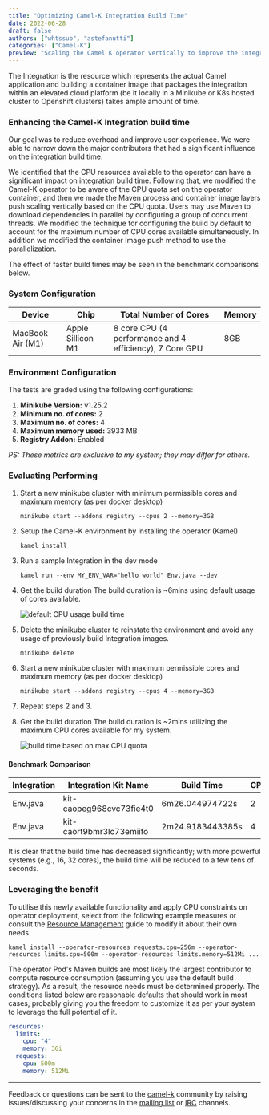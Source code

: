 ```yaml
---
title: "Optimizing Camel-K Integration Build Time"
date: 2022-06-28
draft: false
authors: ["whtssub", "astefanutti"]
categories: ["Camel-K"]
preview: "Scaling the Camel K operator vertically to improve the integration build time."
---
```


The Integration is the resource which represents the actual Camel application and building a container image that packages the integration within an elevated cloud platform (be it locally in a Minikube or K8s hosted cluster to Openshift clusters) takes ample amount of time.

### Enhancing the Camel-K Integration build time

Our goal was to reduce overhead and improve user experience. We were able to narrow down the major contributors that had a significant influence on the integration build time.

We identified that the CPU resources available to the operator can have a significant impact on integration build time. Following that, we modified the Camel-K operator to be aware of the CPU quota set on the operator container, and then we made the Maven process and container image layers push scaling vertically based on the CPU quota. Users may use Maven to download dependencies in parallel by configuring a group of concurrent threads. We modified the technique for configuring the build by default to account for the maximum number of CPU cores available simultaneously. In addition we modified the container Image push method to use the parallelization.

The effect of faster build times may be seen in the benchmark comparisons below.

### System Configuration

| Device           | Chip              | Total Number of Cores                                   | Memory |
|------------------|-------------------|---------------------------------------------------------|--------|
| MacBook Air (M1) | Apple Sillicon M1 | 8 core CPU (4 performance and 4 efficiency), 7 Core GPU | 8GB    |

### Environment Configuration

The tests are graded using the following configurations:

1. **Minikube Version:**  v1.25.2
2. **Minimum no. of cores:** 2
3. **Maximum no. of cores:** 4
4. **Maximum memory used:** 3933 MB
5. **Registry Addon:** Enabled

*PS: These metrics are exclusive to my system; they may differ for others.*

### Evaluating Performing

1. Start a new minikube cluster with minimum permissible cores and maximum memory (as per docker desktop)

    ```shell
    minikube start --addons registry --cpus 2 --memory=3GB
    ```

2. Setup the Camel-K environment by installing the operator (Kamel)

    ```shell
    kamel install
    ```

3. Run a sample Integration in the dev mode

    ```shell
    kamel run --env MY_ENV_VAR="hello world" Env.java --dev
    ```

4. Get the build duration
    The build duration is ~6mins using default usage of cores available.

    ![default CPU usage build time](build-time-default.png)

5. Delete the minikube cluster to reinstate the environment and avoid any usage of previously build Integration images.

    ```shell
    minikube delete
    ```

6. Start a new minikube cluster with maximum permissible cores and maximum memory (as per docker desktop)

    ```shell
    minikube start --addons registry --cpus 4 --memory=3GB
    ```

7. Repeat steps 2 and 3.
8. Get the build duration
    The build duration is ~2mins utilizing the maximum CPU cores available for my system.

    ![build time based on max CPU quota](optimized-build-time.png)

#### Benchmark Comparison

| Integration | Integration Kit Name | Build Time |CPUs |
| -------- | -------- | -------- |----- |
| Env.java     |  kit-caopeg968cvc73fie4t0   |   6m26.044974722s   | 2 |
|Env.java | kit-caort9bmr3lc73emiifo | 2m24.9183443385s | 4

It is clear that the build time has decreased significantly; with more powerful systems (e.g., 16, 32 cores), the build time will be reduced to a few tens of seconds.

### Leveraging the benefit

To utilise this newly available functionality and apply CPU constraints on operator deployment, select from the following example measures or consult the [Resource Management](/camel-k/next/installation/advanced/resources.html#scheduling-infra-pod-resources) guide to modify it about their own needs.

```shell
kamel install --operator-resources requests.cpu=256m --operator-resources limits.cpu=500m --operator-resources limits.memory=512Mi ...
```

The operator Pod's Maven builds are most likely the largest contributor to compute resource consumption (assuming you use the default build strategy). As a result, the resource needs must be determined properly. The conditions listed below are reasonable defaults that should work in most cases, probably giving you the freedom to customize it as per your system to leverage the full potential of it.

```yaml
resources:
  limits:
    cpu: "4"
    memory: 3Gi
  requests:
    cpu: 500m
    memory: 512Mi
```

---
Feedback or questions can be sent to the [camel-k](https://github.com/apache/camel-k) community by raising issues/discussing your concerns in the [mailing list](/community/mailing-list/) or [IRC](https://camel.zulipchat.com/#) channels.

